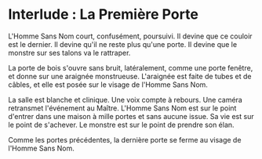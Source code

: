 Interlude : La Première Porte
=============================

L'Homme Sans Nom court, confusément, poursuivi. Il devine que ce couloir est le dernier. Il devine qu'il ne reste plus qu'une porte. Il devine que le monstre sur ses talons va le rattraper.

La porte de bois s'ouvre sans bruit, latéralement, comme une porte fenêtre, et donne sur une araignée monstrueuse. L'araignée est faite de tubes et de câbles, et elle est posée sur le visage de l'Homme Sans Nom.

La salle est blanche et clinique. Une voix compte à rebours. Une caméra retransmet l'événement au Maître. L'Homme Sans Nom est sur le point d'entrer dans une maison à mille portes et sans aucune issue. Sa vie est sur le point de s'achever. Le monstre est sur le point de prendre son élan.

Comme les portes précédentes, la dernière porte se ferme au visage de l'Homme Sans Nom.
